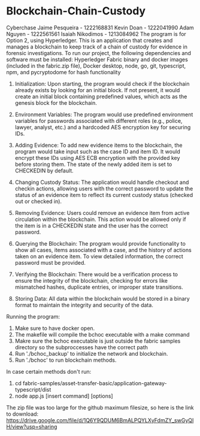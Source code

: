 # Blockchain-Chain-Custody
Cyberchase
Jaime Pesqueira - 1222168831
Kevin Doan - 1222041990
Adam Nguyen - 1222561561
Isaiah Nikodimos - 1213084962
The program is for Option 2, using Hyperledger. 
This is an application that creates and manages a blockchain to keep track of a chain of custody for evidence in forensic investigations.
To run our project, the following dependencies and software must be installed: Hyperledger Fabric binary and docker images (included in the fabric.zip file), Docker desktop, node, go, git, typescript, npm, and pycryptodome for hash functionality

1. Initialization: Upon starting, the program would check if the blockchain already exists by looking for an initial block. If not present, it would create an initial block containing predefined values, which acts as the genesis block for the blockchain.

2. Environment Variables: The program would use predefined environment variables for passwords associated with different roles (e.g., police, lawyer, analyst, etc.) and a hardcoded AES encryption key for securing IDs.

3. Adding Evidence: To add new evidence items to the blockchain, the program would take input such as the case ID and item ID. It would encrypt these IDs using AES ECB encryption with the provided key before storing them. The state of the newly added item is set to CHECKEDIN by default.

4. Changing Custody Status: The application would handle checkout and checkin actions, allowing users with the correct password to update the status of an evidence item to reflect its current custody status (checked out or checked in).

5. Removing Evidence: Users could remove an evidence item from active circulation within the blockchain. This action would be allowed only if the item is in a CHECKEDIN state and the user has the correct password.

6. Querying the Blockchain: The program would provide functionality to show all cases, items associated with a case, and the history of actions taken on an evidence item. To view detailed information, the correct password must be provided.

7. Verifying the Blockchain: There would be a verification process to ensure the integrity of the blockchain, checking for errors like mismatched hashes, duplicate entries, or improper state transitions.

8. Storing Data: All data within the blockchain would be stored in a binary format to maintain the integrity and security of the data.

Running the program:
1. Make sure to have docker open.
2. The makefile will compile the bchoc executable with a make command
3. Makre sure the bchoc executable is just outside the fabric samples directory so the subproccesses have the correct path
4. Run './bchoc_backup' to initialize the network and blockchain.
5. Run './bchoc' to run blockchain methods.

In case certain methods don't run:
1. cd fabric-samples/asset-transfer-basic/application-gateway-typescript/dist
2. node app.js [insert command] [options]

The zip file was too large for the github maximum filesize, so here is the link to download: https://drive.google.com/file/d/1Q6Y9QDUM6BmALPQYLXyFdmZY_swGyQIH/view?usp=sharing
